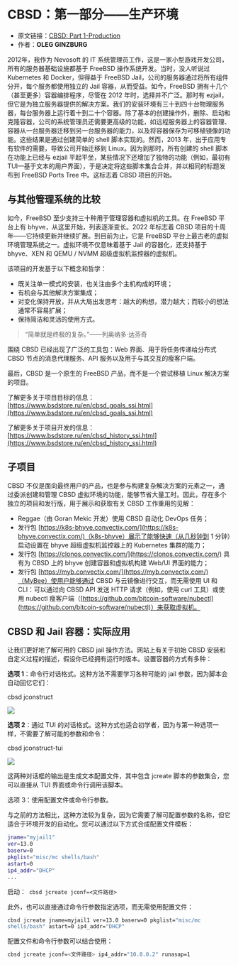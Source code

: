 # CBSD：第一部分——生产环境

- 原文链接：[CBSD: Part 1-Production](https://freebsdfoundation.org/wp-content/uploads/2022/03/CBSD-Part-1-Production.pdf)
- 作者：**OLEG GINZBURG**

2012年，我作为 Nevosoft 的 IT 系统管理员工作，这是一家小型游戏开发公司，所有的服务器基础设施都基于 FreeBSD 操作系统开发。当时，没人听说过 Kubernetes 和 Docker，但得益于 FreeBSD Jail，公司的服务器通过将所有组件分开，每个服务都使用独立的 Jail 容器，从而受益。如今，FreeBSD 拥有十几个（甚至更多）容器编排程序，尽管在 2012 年时，选择并不广泛。那时有 ezjail，但它是为独立服务器提供的解决方案。我们的安装环境有三十到四十台物理服务器，每台服务器上运行着十到二十个容器。除了基本的创建操作外，删除、启动和克隆容器，公司的系统管理员还需要更高级的功能，如远程服务器上的容器管理、容器从一台服务器迁移到另一台服务器的能力，以及将容器保存为可移植镜像的功能。这些结果是通过创建简单的 shell 脚本实现的。然而，2013 年，出于应用专有软件的需要，导致公司开始迁移到 Linux。因为到那时，所有创建的 shell 脚本在功能上已经与 ezjail 平起平坐，某些情况下还增加了独特的功能（例如，最初有 TUI—基于文本的用户界面），于是决定将这些脚本集合合并，并以相同的标题发布到 FreeBSD Ports Tree 中。这标志着 CBSD 项目的开始。

## 与其他管理系统的比较

如今，FreeBSD 至少支持三十种用于管理容器和虚拟机的工具。在 FreeBSD 平台上有 bhyve，从这里开始，列表逐渐变长。2022 年标志着 CBSD 项目的十周年——它持续更新并继续扩展。到目前为止，它是 FreeBSD 平台上最古老的虚拟环境管理系统之一。虚拟环境不仅意味着基于 Jail 的容器化，还支持基于 bhyve、XEN 和 QEMU / NVMM 超级虚拟机监控器的虚拟机。

该项目的开发基于以下概念和哲学：
- 既关注单一模式的安装，也关注由多个主机构成的环境；
- 有机会与其他解决方案集成；
- 对变化保持开放，并从大局出发思考：越大的构想，潜力越大；而较小的想法通常不容易扩展；
- 保持简洁和灵活的使用方式。

>“简单就是终极的复杂。”——列奥纳多·达芬奇

围绕 CBSD 已经出现了广泛的工具包：Web 界面、用于将任务传递给分布式 CBSD 节点的消息代理服务、API 服务以及用于与其交互的瘦客户端。

最后，CBSD 是一个原生的 FreeBSD 产品，而不是一个尝试移植 Linux 解决方案的项目。

了解更多关于项目目标的信息：[https://www.bsdstore.ru/en/cbsd_goals_ssi.html](https://www.bsdstore.ru/en/cbsd_goals_ssi.html)

了解更多关于项目开发的信息：[https://www.bsdstore.ru/en/cbsd_history_ssi.html](https://www.bsdstore.ru/en/cbsd_history_ssi.html)

## 子项目

CBSD 不仅是面向最终用户的产品，也是参与构建复杂解决方案的元素之一，通过委派创建和管理 CBSD 虚拟环境的功能，能够节省大量工时。因此，存在多个独立的项目和发行版，用于展示和获取有关 CBSD 工作重用的见解：

- Reggae（由 Goran Mekic 开发）使用 CBSD 自动化 DevOps 任务；
- 发行包 [https://k8s-bhyve.convectix.com/](https://k8s-bhyve.convectix.com/)（k8s-bhyve）展示了能够快速（从几秒钟到 1 分钟）启动设置在 bhyve 超级虚拟机监控器上的 Kubernetes 集群的能力；
- 发行包 [https://clonos.convectix.com/](https://clonos.convectix.com/) 具有为 CBSD 上的 bhyve 创建容器和虚拟机构建 Web/UI 界面的能力；
- 发行包 [https://myb.convectix.com/](https://myb.convectix.com/)（MyBee）使用户能够通过 CBSD 与云镜像进行交互，而无需使用 UI 和 CLI：可以通过向 CBSD API 发送 HTTP 请求（例如，使用 curl 工具）或使用 nubectl 瘦客户端（[https://github.com/bitcoin-software/nubectl](https://github.com/bitcoin-software/nubectl)）来获取虚拟机。

## CBSD 和 Jail 容器：实际应用

让我们更好地了解可用的 CBSD jail 操作方法。网站上有关于初始 CBSD 安装和自定义过程的描述，假设你已经拥有运行时版本。设置容器的方式有多种：

**选项 1**：命令行对话格式。这种方法不需要学习各种可能的 jail 参数，因为脚本会自动回忆它们：


cbsd jconstruct

![](https://github.com/user-attachments/assets/b9e1bac1-1b99-4dd1-9a99-fbc4761f7a9b)

**选项 2**：通过 TUI 的对话格式。这种方式也适合初学者，因为与第一种选项一样，不需要了解可能的参数和命令：

cbsd jconstruct-tui

![](https://github.com/user-attachments/assets/3add189e-d5e8-4672-b4a9-e14cbece2fcf)

这两种对话框的输出是生成文本配置文件，其中包含 jcreate 脚本的参数集合，您可以直接从 TUI 界面或命令行调用该脚本。

选项 3：使用配置文件或命令行参数。

与之前的方法相比，这种方法较为复杂，因为它需要了解可配置参数的名称，但它适合于环境开发的自动化。您可以通过以下方式合成配置文件模板：

```sh
jname="myjail1"
ver=13.0
baserw=0
pkglist="misc/mc shells/bash"
astart=0
ip4_addr="DHCP"
...
```

启动：` cbsd jcreate jconf=<文件路径>`

此外，也可以直接通过命令行参数指定选项，而无需使用配置文件：

```sh
cbsd jcreate jname=myjail1 ver=13.0 baserw=0 pkglist="misc/mc
shells/bash" astart=0 ip4_addr="DHCP"
```

配置文件和命令行参数可以结合使用：

```sh
cbsd jcreate jconf=<文件路径> ip4_addr="10.0.0.2" runasap=1
```


